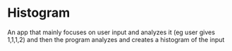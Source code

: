 # Histogram
An app that mainly focuses on user input and analyzes it (eg user gives 1,1,1,2) and then the program analyzes and creates a histogram of the input
